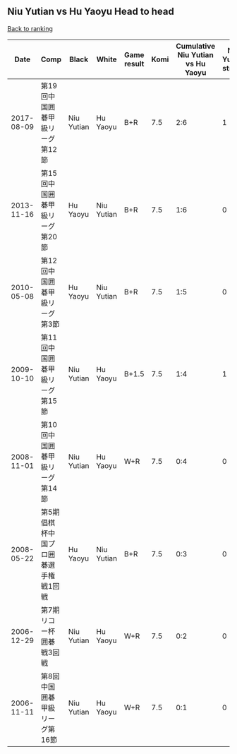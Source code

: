 ## Niu Yutian vs Hu Yaoyu Head to head

[Back to ranking](../../index.md)




| **Date** | **Comp** | **Black** | **White** | **Game result** | **Komi** | **Cumulative Niu Yutian vs Hu Yaoyu** | **Niu Yutian streak** | **Hu Yaoyu streak** | 
| --- | --- | --- | --- | --- | --- | --- | --- | --- |
| 2017-08-09 | 第19回中国囲碁甲級リーグ第12節 | Niu Yutian | Hu Yaoyu | B+R | 7.5 | 2:6 | 1 | 0 | 
| 2013-11-16 | 第15回中国囲碁甲級リーグ第20節 | Hu Yaoyu | Niu Yutian | B+R | 7.5 | 1:6 | 0 | 2 | 
| 2010-05-08 | 第12回中国囲碁甲級リーグ第3節 | Hu Yaoyu | Niu Yutian | B+R | 7.5 | 1:5 | 0 | 1 | 
| 2009-10-10 | 第11回中国囲碁甲級リーグ第15節 | Niu Yutian | Hu Yaoyu | B+1.5 | 7.5 | 1:4 | 1 | 0 | 
| 2008-11-01 | 第10回中国囲碁甲級リーグ第14節 | Niu Yutian | Hu Yaoyu | W+R | 7.5 | 0:4 | 0 | 4 | 
| 2008-05-22 | 第5期倡棋杯中国プロ囲碁選手権戦1回戦 | Hu Yaoyu | Niu Yutian | B+R | 7.5 | 0:3 | 0 | 3 | 
| 2006-12-29 | 第7期リコー杯囲碁戦3回戦 | Niu Yutian | Hu Yaoyu | W+R | 7.5 | 0:2 | 0 | 2 | 
| 2006-11-11 | 第8回中国囲碁甲級リーグ第16節 | Niu Yutian | Hu Yaoyu | W+R | 7.5 | 0:1 | 0 | 1 |




